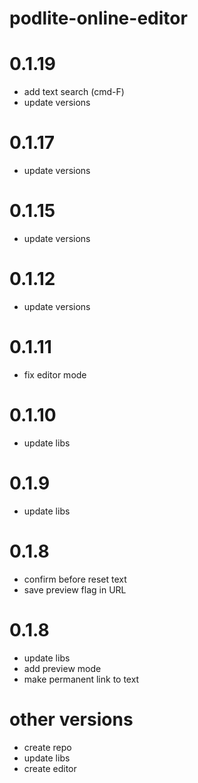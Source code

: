 # podlite-online-editor

# 0.1.19

- add text search (cmd-F)
- update versions

# 0.1.17

- update versions

# 0.1.15

- update versions

# 0.1.12

- update versions

# 0.1.11

- fix editor mode

# 0.1.10

- update libs

# 0.1.9

- update libs

# 0.1.8

- confirm before reset text
- save preview flag in URL

# 0.1.8

- update libs
- add preview mode
- make permanent link to text

# other versions

- create repo
- update libs
- create editor
